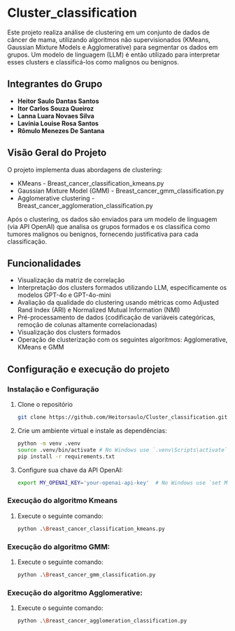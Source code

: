 # __Cluster_classification__
Este projeto realiza análise de clustering em um conjunto de dados de câncer de mama, utilizando algoritmos não supervisionados (KMeans, Gaussian Mixture Models e Agglomerative) para segmentar os dados em grupos. Um modelo de linguagem (LLM) é então utilizado para interpretar esses clusters e classificá-los como malignos ou benignos.

##  __Integrantes do Grupo__

- **Heitor Saulo Dantas Santos**
- **Itor Carlos Souza Queiroz**
- **Lanna Luara Novaes Silva**
- **Lavínia Louise Rosa Santos**
- **Rômulo Menezes De Santana**

## Visão Geral do Projeto
O projeto implementa duas abordagens de clustering:

 * KMeans - Breast_cancer_classification_kmeans.py
 * Gaussian Mixture Model (GMM) - Breast_cancer_gmm_classification.py
 * Agglomerative clustering - Breast_cancer_agglomeration_classification.py

Após o clustering, os dados são enviados para um modelo de linguagem (via API OpenAI) que analisa os grupos formados e os classifica como tumores malignos ou benignos, fornecendo justificativa para cada classificação.

## Funcionalidades
 * Visualização da matriz de correlação
 * Interpretação dos clusters formados utilizando LLM, especificamente os modelos GPT-4o e GPT-4o-mini
 * Avaliação da qualidade do clustering usando métricas como Adjusted Rand Index (ARI) e Normalized Mutual Information (NMI)
 * Pré-processamento de dados (codificação de variáveis categóricas, remoção de colunas altamente correlacionadas)
 * Visualização dos clusters formados
 * Operação de clusterização com os seguintes algoritmos: Agglomerative, KMeans e GMM

##  Configuração e execução do projeto
### Instalação e Configuração 

1. Clone o repositório

    ```sh
    git clone https://github.com/Heitorsaulo/Cluster_classification.git
    ```

2. Crie um ambiente virtual e instale as dependências:

    ```sh
    python -m venv .venv
    source .venv/bin/activate # No Windows use `.venv\Scripts\activate`
    pip install -r requirements.txt
    ```
    
3. Configure sua chave da API OpenAI:
   ```sh
   export MY_OPENAI_KEY='your-openai-api-key'  # No Windows use `set MY_OPENAI_KEY=sua-chave-openai`
   ```

### Execução do algoritmo Kmeans
1. Execute o seguinte comando:
    ```sh
    python .\Breast_cancer_classification_kmeans.py 
    ```

### Execução do algoritmo GMM:
1. Execute o seguinte comando:
    ```sh
    python .\Breast_cancer_gmm_classification.py 
    ```
    
### Execução do algoritmo Agglomerative:
1. Execute o seguinte comando:
    ```sh
    python .\Breast_cancer_agglomeration_classification.py 
    ```
